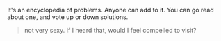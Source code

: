 It's an encyclopedia of problems. Anyone can add to it. You can go read about one, and vote up or down solutions.


> not very sexy. If I heard that, would I feel compelled to visit?
